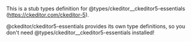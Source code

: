 This is a stub types definition for @types/ckeditor__ckeditor5-essentials (https://ckeditor.com/ckeditor-5).

@ckeditor/ckeditor5-essentials provides its own type definitions, so you don't need @types/ckeditor__ckeditor5-essentials installed!